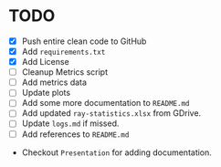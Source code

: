 # TODO

- [x] Push entire clean code to GitHub
- [x] Add `requirements.txt`
- [x] Add License
- [ ] Cleanup Metrics script 
- [ ] Add metrics data
- [ ] Update plots
- [ ] Add some more documentation to `README.md`
- [ ] Add updated `ray-statistics.xlsx` from GDrive.
- [ ] Update `logs.md` if missed.
- [ ] Add references to `README.md`
- Checkout `Presentation` for adding documentation.